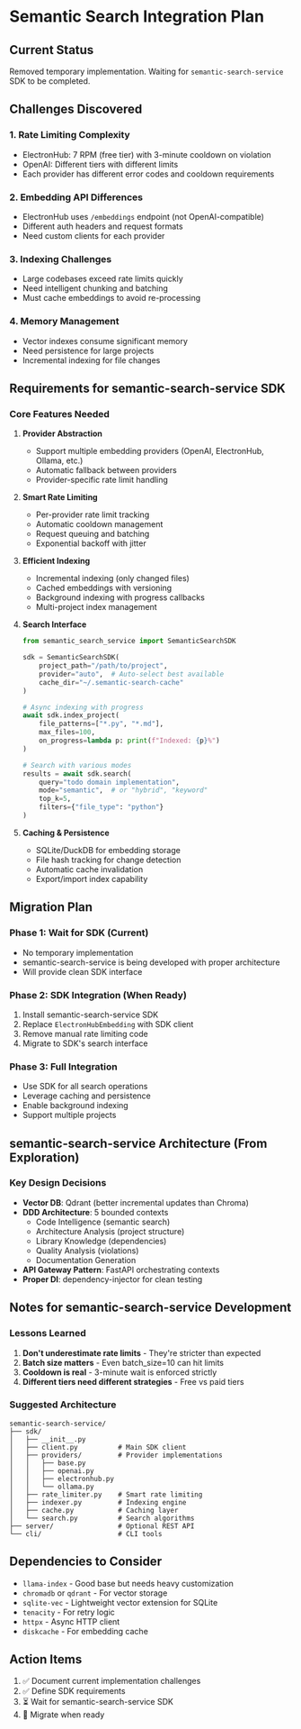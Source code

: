 # Semantic Search Integration Plan

## Current Status
Removed temporary implementation. Waiting for `semantic-search-service` SDK to be completed.

## Challenges Discovered

### 1. Rate Limiting Complexity
- ElectronHub: 7 RPM (free tier) with 3-minute cooldown on violation
- OpenAI: Different tiers with different limits
- Each provider has different error codes and cooldown requirements

### 2. Embedding API Differences
- ElectronHub uses `/embeddings` endpoint (not OpenAI-compatible)
- Different auth headers and request formats
- Need custom clients for each provider

### 3. Indexing Challenges
- Large codebases exceed rate limits quickly
- Need intelligent chunking and batching
- Must cache embeddings to avoid re-processing

### 4. Memory Management
- Vector indexes consume significant memory
- Need persistence for large projects
- Incremental indexing for file changes

## Requirements for semantic-search-service SDK

### Core Features Needed
1. **Provider Abstraction**
   - Support multiple embedding providers (OpenAI, ElectronHub, Ollama, etc.)
   - Automatic fallback between providers
   - Provider-specific rate limit handling

2. **Smart Rate Limiting**
   - Per-provider rate limit tracking
   - Automatic cooldown management
   - Request queuing and batching
   - Exponential backoff with jitter

3. **Efficient Indexing**
   - Incremental indexing (only changed files)
   - Cached embeddings with versioning
   - Background indexing with progress callbacks
   - Multi-project index management

4. **Search Interface**
   ```python
   from semantic_search_service import SemanticSearchSDK

   sdk = SemanticSearchSDK(
       project_path="/path/to/project",
       provider="auto",  # Auto-select best available
       cache_dir="~/.semantic-search-cache"
   )

   # Async indexing with progress
   await sdk.index_project(
       file_patterns=["*.py", "*.md"],
       max_files=100,
       on_progress=lambda p: print(f"Indexed: {p}%")
   )

   # Search with various modes
   results = await sdk.search(
       query="todo domain implementation",
       mode="semantic",  # or "hybrid", "keyword"
       top_k=5,
       filters={"file_type": "python"}
   )
   ```

5. **Caching & Persistence**
   - SQLite/DuckDB for embedding storage
   - File hash tracking for change detection
   - Automatic cache invalidation
   - Export/import index capability

## Migration Plan

### Phase 1: Wait for SDK (Current)
- No temporary implementation
- semantic-search-service is being developed with proper architecture
- Will provide clean SDK interface

### Phase 2: SDK Integration (When Ready)
1. Install semantic-search-service SDK
2. Replace `ElectronHubEmbedding` with SDK client
3. Remove manual rate limiting code
4. Migrate to SDK's search interface

### Phase 3: Full Integration
- Use SDK for all search operations
- Leverage caching and persistence
- Enable background indexing
- Support multiple projects

## semantic-search-service Architecture (From Exploration)

### Key Design Decisions
- **Vector DB**: Qdrant (better incremental updates than Chroma)
- **DDD Architecture**: 5 bounded contexts
  - Code Intelligence (semantic search)
  - Architecture Analysis (project structure)
  - Library Knowledge (dependencies)
  - Quality Analysis (violations)
  - Documentation Generation
- **API Gateway Pattern**: FastAPI orchestrating contexts
- **Proper DI**: dependency-injector for clean testing

## Notes for semantic-search-service Development

### Lessons Learned
1. **Don't underestimate rate limits** - They're stricter than expected
2. **Batch size matters** - Even batch_size=10 can hit limits
3. **Cooldown is real** - 3-minute wait is enforced strictly
4. **Different tiers need different strategies** - Free vs paid tiers

### Suggested Architecture
```
semantic-search-service/
├── sdk/
│   ├── __init__.py
│   ├── client.py          # Main SDK client
│   ├── providers/         # Provider implementations
│   │   ├── base.py
│   │   ├── openai.py
│   │   ├── electronhub.py
│   │   └── ollama.py
│   ├── rate_limiter.py    # Smart rate limiting
│   ├── indexer.py         # Indexing engine
│   ├── cache.py           # Caching layer
│   └── search.py          # Search algorithms
├── server/                # Optional REST API
└── cli/                   # CLI tools
```

## Dependencies to Consider
- `llama-index` - Good base but needs heavy customization
- `chromadb` or `qdrant` - For vector storage
- `sqlite-vec` - Lightweight vector extension for SQLite
- `tenacity` - For retry logic
- `httpx` - Async HTTP client
- `diskcache` - For embedding cache

## Action Items
1. ✅ Document current implementation challenges
2. ✅ Define SDK requirements
3. ⏳ Wait for semantic-search-service SDK
4. 📝 Migrate when ready
